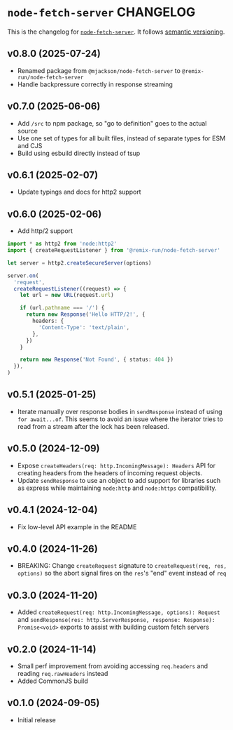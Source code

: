 # `node-fetch-server` CHANGELOG

This is the changelog for [`node-fetch-server`](https://github.com/remix-run/remix/tree/v3/packages/node-fetch-server). It follows [semantic versioning](https://semver.org/).

## v0.8.0 (2025-07-24)

- Renamed package from `@mjackson/node-fetch-server` to `@remix-run/node-fetch-server`
- Handle backpressure correctly in response streaming

## v0.7.0 (2025-06-06)

- Add `/src` to npm package, so "go to definition" goes to the actual source
- Use one set of types for all built files, instead of separate types for ESM and CJS
- Build using esbuild directly instead of tsup

## v0.6.1 (2025-02-07)

- Update typings and docs for http2 support

## v0.6.0 (2025-02-06)

- Add http/2 support

```ts
import * as http2 from 'node:http2'
import { createRequestListener } from '@remix-run/node-fetch-server'

let server = http2.createSecureServer(options)

server.on(
  'request',
  createRequestListener((request) => {
    let url = new URL(request.url)

    if (url.pathname === '/') {
      return new Response('Hello HTTP/2!', {
        headers: {
          'Content-Type': 'text/plain',
        },
      })
    }

    return new Response('Not Found', { status: 404 })
  }),
)
```

## v0.5.1 (2025-01-25)

- Iterate manually over response bodies in `sendResponse` instead of using `for await...of`. This seems to avoid an issue where the iterator tries to read from a stream after the lock has been released.

## v0.5.0 (2024-12-09)

- Expose `createHeaders(req: http.IncomingMessage): Headers` API for creating headers from the headers of incoming request objects.
- Update `sendResponse` to use an object to add support for libraries such as express while maintaining `node:http` and `node:https` compatibility.

## v0.4.1 (2024-12-04)

- Fix low-level API example in the README

## v0.4.0 (2024-11-26)

- BREAKING: Change `createRequest` signature to `createRequest(req, res, options)` so the abort signal fires on the `res`'s "end" event instead of `req`

## v0.3.0 (2024-11-20)

- Added `createRequest(req: http.IncomingMessage, options): Request` and `sendResponse(res: http.ServerResponse, response: Response): Promise<void>` exports to assist with building custom fetch servers

## v0.2.0 (2024-11-14)

- Small perf improvement from avoiding accessing `req.headers` and reading `req.rawHeaders` instead
- Added CommonJS build

## v0.1.0 (2024-09-05)

- Initial release
